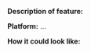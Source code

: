 <!-- Detailed description of the feature, how it works, alternative ways of implementing, and so on... -->
**Description of feature:**


<!-- Either Web or Mobile or both -->
**Platform:** ...

<!-- (Optional) Include mock-ups here if you have some. If you are requesting a new avatar item, maybe a little sketch? -->
**How it could look like:**

